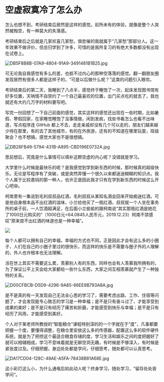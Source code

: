 # 空虚寂寞冷了怎么办

怎么也想不到，考研结束后居然是这样的感觉。前所未有的体验，就像是整个人突然被掏空，有一种莫大的失落感。

考研结束后之后就是几家欢喜几家愁，很悲催的我就属于“几家愁”那部分人。这一年效果不做评价，但总归学到了许多，可惜的是我所复习的有绝大多数都没有出现在试卷上。

![DB5F8B8B-07A9-4804-91A9-3491481B1B25.jpg](https://imagehost-cdn.frytea.com/images/2019/12/17/DB5F8B8B-07A9-4804-91A9-3491481B1B25.jpg)

可无论我自我感觉有多么的差，也抵不过内心的那种空落落的感觉。翻一翻朋友圈发现居然有很多人都是这样子的，“可是以后做什么呢？”这类的问题引入眼帘。

考研结束后的第二天，我睡到了八点半，感觉终于睡饱了一次，起床发现图书馆有好多位置，天呐情不自禁约了一个自己最喜欢的位置，出门买点吃的就去了，我也就还有大约几万字的材料要写吧。

写完一份回想了一下自己前面的感觉，其实这样的感觉还出现在一些时期，比如暑假、寒假回家，在家睡觉睡饱了没事情做，闲到发疯，找些书看怎么也看不出味道，写点程序连 GitHub 都上不去，走走亲戚却没有几个可以走的，朋友们越来越少待在那里，有的去了其他城市，有的在外旅游，还有的不知道在哪里玩耍，班级聚会？也不想搞，感觉大家也不是很想搞。

![DB28FB49-5794-431B-A895-CBD196E0732A.jpg](https://imagehost-cdn.frytea.com/images/2019/12/17/DB28FB49-5794-431B-A895-CBD196E0732A.jpg)

思前想后，究竟是什么事情可以填补这颗空虚的内心呢？没错就是学习。

大学里什么时候是最快乐的呢？是我感觉到学到新东西的时候，那时候真的超级快乐。无论是写程序有了突破，或是突然弄懂一个很久以来都迷迷糊糊的知识点。我个人属于比较愚钝的那一种人，也许正是因此我才只有在学到新东西的时候这么开心吧😄。

柯南里有一集说到毛利叔叔品红酒，毛利叔叔从某知名酒会回来开始痴迷红酒，可是他自身根本品不出红酒的滋味，小兰给他买了一瓶红酒，叔叔就一个人坐在事务所的桌子前，一人饮酒超满足，在后面小兰偷偷的跟柯南说“其实那瓶红酒是她花了1000日元购买的”（1000日元=64.0845人民币元，2019.12.23）柯南不禁感叹“原来尝不出红酒的味道也是一种幸福”。

![](https://imagehost-cdn.frytea.com/images/2019/12/23/85E81321-7F09-425A-986C-44F8026F43DF.md.jpg)

每个人都可以拥有自己的幸福，幸福的方式也不同，正是因此才会有这么多的小圈子，人们在自己的小圈子里过的很快乐，而这样的快乐是不需要与圈子外的人理解的，外人也许根本也无法理解。

活在世上其实不需要这么累，羡慕别人有的东西，同样也会有人羡慕我所拥有的，为了保证公平上天会给大家都给一些什么东西，大家之间互相羡慕就产生了一种独特的关系。

![D00CFBCB-D5D9-4296-9A85-66EE9B793A8A.jpg](https://imagehost-cdn.frytea.com/images/2019/12/17/D00CFBCB-D5D9-4296-9A85-66EE9B793A8A.jpg)

是不是真的有一天发现自己无法全心思的学习了，需要考虑出路、工作、住宿等问题了，才会发现能专心致志的学习是一种幸福；是不是只有奋斗过了，才能享受到成果的美好；是不是只有经历了痛苦和折磨，才能感受到快乐与幸福；是不是只有经历了风雨，才能感受到美好。

个人对于某老师所教授的“智能粮仓”课程特别深的的一个字就在于“度”，凡事都要把握一个度，要懂得调整，在粮仓里安放这么多的传感器，配置这么多的软件硬件系统，就是为了把控这个最适合粮食存储的度，学习生活和娱乐之间的度把握好了就可以相辅相成，学习不意味着就是无聊空洞无趣，有时候是不够深入，有时候是紧张度过及。仔细把握，身边处处都是学问，仔细思考，随处都可以认真思考。

![DA17CD04-128C-48AE-A5FA-78438B81A68E.jpg](https://imagehost-cdn.frytea.com/images/2019/12/17/DA17CD04-128C-48AE-A5FA-78438B81A68E.jpg)

这小彩灯这么小，为什么通电后如此动人呢？终身学习，随处学习，“留存处处皆学问”。